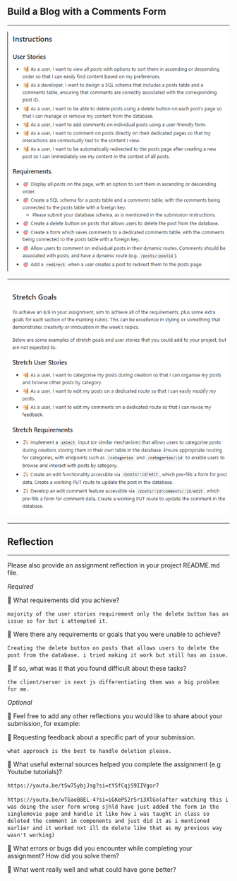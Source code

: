 ## Build a Blog with a Comments Form

---

![alt text](UserStories.png)

---

![alt text](StretchGoals.png)

---

## Reflection

---

Please also provide an assignment reflection in your project README.md file.

_Required_

🎯 What requirements did you achieve?

    majority of the user stories requirement only the delete button has an issue so far but i attempted it.

🎯 Were there any requirements or goals that you were unable to achieve?

    Creating the delete button on posts that allows users to delete the post from the database. i tried making it work but still has an issue.

🎯 If so, what was it that you found difficult about these tasks?

    the client/server in next js differentiating them was a big problem for me.

_Optional_

🏹 Feel free to add any other reflections you would like to share about your submission, for example:

🎯 Requesting feedback about a specific part of your submission.

    what approach is the best to handle deletion please.

🎯 What useful external sources helped you complete the assignment (e.g Youtube tutorials)?

    https://youtu.be/tSw75ybjJsg?si=tYSfCqjS9IIVgor7

    https://youtu.be/wTGaoB8EL-4?si=iGKePS2r5ri3XlGo(after watching this i was doing the user form wrong sjhld have just added the form in the singlemovie page and handle it like how i was taught in class so deleted the comment in components and just did it as i mentioned earlier and it worked nxt ill do delete like that as my previous way wasn't working)

🎯 What errors or bugs did you encounter while completing your assignment? How did you solve them?

🎯 What went really well and what could have gone better?
